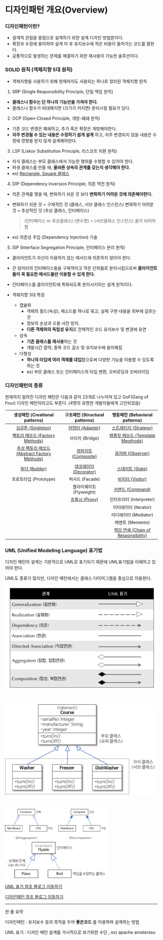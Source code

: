 # 디자인패턴 개요(Overview)

### 디자인패턴이란?

- 설계적 관점을 중점으로 설계하기 위한 설계 디자인 방법론이다.
- 확장과 수정에 용이하여 설계 이 후 유지보수에 적은 비용이 들어가는 코드를 말한다.
- 공통적으로 발생하는 문제를 해결하기 위한 재사용이 가능한 솔루션이다.



### SOLID 원칙 (객체지향 5대 원칙)

- 객체지향을 사용하기 위해 현재까지도 사용되는 하나로 정리된 객체지향 원칙

  

1.  SRP (Single Responsibility Principle, 단일 책임 원칙)

   - **클래스나 함수는 단 하나의 기능만을 가져야 한다.**
   - 클래스나 함수가 비대해지면 (크기가 커지면) 분리시킬 필요가 있다.

2.  OCP (Open-Closed Principle, 개방-폐쇄 원칙)

   - 기존 코드 변경은 폐쇄하고, 추가 혹은 확장은 개방해야한다.
   - **자주 변경될 수 있는 내용은 수정하기 쉽게 설계** 하고, 자주 변경되지 않을 내용은 수정에 영향을 받지 않게 설계해야한다.

3.  LSP (Liskov Substitution Principle, 리스코프 치환 원칙)

   - 자식 클래스는 부모 클래스에서 가능한 행위를 수행할 수 있어야 한다.
   - 파생 클래스를 만들 때, **올바른 상속의 관계를 갖는지 생각해야 한다.**
   - ex) [Rectangle, Square 클래스](https://nesoy.github.io/articles/2018-03/LSP)

4.  DIP (Dependency Inversion Principle, 의존 역전 원칙)

   - 의존 관계를 맺을 때, 변화하기 쉬운 것 보다 **변화하기 어려운 것에 의존해야한다.**

   - 변화하기 쉬운 것 = 구체적인 것 (클래스, 서브 클래스 인스턴스)
     변화하기 어려운 것 = 추상적인 것 (추상 클래스, 인터페이스)

     > (인터페이스 or 추상클래스) (변수명) = (서브클래스 인스턴스) 꼴이 되어야 함

   - ex) 의존성 주입 (Dependency Injection) 기술

5.  ISP (Interface Segregation Principle, 인터페이스 분리 원칙)

   - 클라이언트가 자신이 이용하지 않는 메서드에 의존하지 않아야 한다.
   - 큰 덩어리의 인터페이스들을 구체적이고 작은 단위들로 분리시킴으로써 **클라이언트들이 꼭 필요한 메서드들만 이용할 수 있게 한다.**
   - 인터페이스를 클라이언트에 특화되도록 분리시키라는 설계 원칙이다.

- 객체지향 3대 특징
  - 캡슐화
    - 객체의 필드(속성), 메소드를 하나로 묶고, 실제 구현 내용을 외부에 감추는 것
    - 정보의 손상과 오용 사전 방지.
    - **다른 객체와의 독립성 유지**로 전체적인 코드 유지보수 및 변경에 유연
  - 상속
    - **기존 클래스를 재사용**하는 것
    - 개발시간 절약, 중복 코드 감소 및 유지보수에 용이해짐
  - 다형성
    - **하나의 타입에 여러 객체를 대입**함으로써 다양한 기능을 이용할 수 있도록 하는 것
    - ex) 부모 클래스 또는 인터페이스의 타입 변환, 오버로딩과 오버라이딩



### 디자인패턴의 종류

현재까지 알려진 디자인 패턴은 다음과 같이 23개로 나누어져 있고 GoF(Gang of Four) 디자인 패턴이라고도 부른다. (4명의 유명한 개발자들에게 고안되었음)

|              생성패턴 **(Creational patterns)**              |              구조패턴 **(Structural patterns)**              |              행동패턴 **(Behavioral patterns)**              |
| :----------------------------------------------------------: | :----------------------------------------------------------: | :----------------------------------------------------------: |
| [싱글톤 (Singleton)](https://dailyheumsi.tistory.com/149?category=855210) | [어댑터 (Adapter)](https://dailyheumsi.tistory.com/189?category=855210) | [스트레티지 (Strategy)](https://dailyheumsi.tistory.com/209?category=855210) |
| [팩토리 메쏘드 (Factory Methods)](https://dailyheumsi.tistory.com/150?category=855210) |                       브리지 (Bridge)                        | [템플릿 메쏘드 (Template Meothods)](https://dailyheumsi.tistory.com/210?category=855210) |
| [추상 팩토리 메쏘드 (Abstract Factory Methods)](https://dailyheumsi.tistory.com/188?category=855210) | [컴퍼지트 (Composite)](https://dailyheumsi.tistory.com/193?category=855210) | [옵저버 (Observer)](https://dailyheumsi.tistory.com/211?category=855210) |
| [빌더 (Builder)](https://dailyheumsi.tistory.com/187?category=855210) | [데코레이터 (Decorator)](https://dailyheumsi.tistory.com/198?category=855210) | [스테이트 (State)](https://dailyheumsi.tistory.com/212?category=855210) |
|                    프로토타입 (Prototype)                    |                       퍼사드 (Facade)                        | [비지터 (Visitor)](https://dailyheumsi.tistory.com/216?category=855210) |
|                                                              |                   플라이웨이트 (Flyweight)                   | [커맨드 (Command)](https://dailyheumsi.tistory.com/217?category=855210) |
|                                                              | [프록시 (Proxy)](https://dailyheumsi.tistory.com/201?category=855210) |                   인터프리터 (Interpreter)                   |
|                                                              |                                                              |                    이터레이터 (Iterator)                     |
|                                                              |                                                              |                    미디에이터 (Mediator)                     |
|                                                              |                                                              |                       메멘토 (Memento)                       |
|                                                              |                                                              | [책임 연쇄 (Chain of Responsibility)](https://dailyheumsi.tistory.com/213?category=855210) |



### UML (Unified Modeling Language) 표기법

디자인 패턴의 설계는 기본적으로 UML로 표기되기 때문에 UML표기법을 이해하고 있어야 한다.

UML도 종류가 많지만, 디자인 패턴에서는 클래스 다이어그램을 중심으로 이용한다.

![디자인패턴개요-1](https://raw.githubusercontent.com/Songwonseok/CS-Study/main/DesignPattern/images/%EB%94%94%EC%9E%90%EC%9D%B8%ED%8C%A8%ED%84%B4%EA%B0%9C%EC%9A%94-1.png)

​																		

 

​                          <img src="https://raw.githubusercontent.com/Songwonseok/CS-Study/main/DesignPattern/images/%EB%94%94%EC%9E%90%EC%9D%B8%ED%8C%A8%ED%84%B4%EA%B0%9C%EC%9A%94-2.png" alt="디자인패턴개요-2" style="zoom: 50%;" />



​	 

<img src="https://raw.githubusercontent.com/Songwonseok/CS-Study/main/DesignPattern/images/%EB%94%94%EC%9E%90%EC%9D%B8%ED%8C%A8%ED%84%B4%EA%B0%9C%EC%9A%94-3.png" alt="디자인패턴개요-3" style="zoom: 33%;" />







<img src="https://raw.githubusercontent.com/Songwonseok/CS-Study/main/DesignPattern/images/%EB%94%94%EC%9E%90%EC%9D%B8%ED%8C%A8%ED%84%B4%EA%B0%9C%EC%9A%94-4.png" alt="디자인패턴개요-4" style="zoom:33%;" />



[UML 표기 참조 블로그 이동하기](https://gmlwjd9405.github.io/2018/07/04/class-diagram.html)

[디자인패턴 참조 블로그 이동하기](https://dailyheumsi.tistory.com/148#3.-%EB%94%94%EC%9E%90%EC%9D%B8-%ED%8C%A8%ED%84%B4%EC%9D%98-%EC%A2%85%EB%A5%98)

<hr>

한 줄 요약

디자인패턴 : 유지보수 등의 목적을 두어 **좋은코드** 를 이용하여 설계하는 방법

UML 표기 : 디자인 패턴 설계를 가시적으로 보기위한 수단 , ex) apache amaterasu

